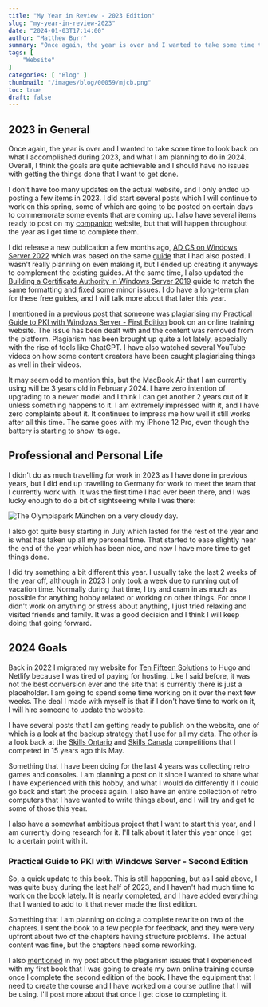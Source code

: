 ```yaml
---
title: "My Year in Review - 2023 Edition"
slug: "my-year-in-review-2023"
date: "2024-01-03T17:14:00"
author: "Matthew Burr"
summary: "Once again, the year is over and I wanted to take some time to look back on what I accomplished during 2023, and what I am planning to do in 2024. Overall, I think the goals are quite achievable and I should have no issues with getting the things done that I want to get done."
tags: [
    "Website"
]
categories: [ "Blog" ]
thumbnail: "/images/blog/00059/mjcb.png"
toc: true
draft: false
---
```


## 2023 in General ##

Once again, the year is over and I wanted to take some time to look back on what I accomplished during 2023, and what I am planning to do in 2024. Overall, I think the goals are quite achievable and I should have no issues with getting the things done that I want to get done.

I don't have too many updates on the actual website, and I only ended up posting a few items in 2023. I did start several posts which I will continue to work on this spring, some of which are going to be posted on certain days to commemorate some events that are coming up. I also have several items ready to post on my [companion](https://docs.mjcb.ca/) website, but that will happen throughout the year as I get time to complete them.

I did release a new publication a few months ago, [AD CS on Windows Server 2022](/publications/adcs-on-windows-server-2022/) which was based on the same [guide](https://docs.mjcb.ca/microsoft/windows-server/windows-server-roles-features/adcs/adcs-windows-server-2022/) that I had also posted. I wasn't really planning on even making it, but I ended up creating it anyways to complement the existing guides. At the same time, I also updated the [Building a Certificate Authority in Windows Server 2019](/publications/building-a-certificate-authority-in-windows-server-2019/) guide to match the same formatting and fixed some minor issues. I do have a long-term plan for these free guides, and I will talk more about that later this year.

I mentioned in a previous [post](/blog/2023/11/03/fall-update-2023/#copyright-violation) that someone was plagiarising my [Practical Guide to PKI with Windows Server - First Edition](/publications/practical-guide-to-pki-with-windows-server-first-edition/) book on an online training website. The issue has been dealt with and the content was removed from the platform. Plagiarism has been brought up quite a lot lately, especially with the rise of tools like ChatGPT. I have also watched several YouTube videos on how some content creators have been caught plagiarising things as well in their videos.

It may seem odd to mention this, but the MacBook Air that I am currently using will be 3 years old in February 2024. I have zero intention of upgrading to a newer model and I think I can get another 2 years out of it unless something happens to it. I am extremely impressed with it, and I have zero complaints about it. It continues to impress me how well it still works after all this time. The same goes with my iPhone 12 Pro, even though the battery is starting to show its age.

## Professional and Personal Life ##

I didn't do as much travelling for work in 2023 as I have done in previous years, but I did end up travelling to Germany for work to meet the team that I currently work with. It was the first time I had ever been there, and I was lucky enough to do a bit of sightseeing while I was there:

![The Olympiapark München on a very cloudy day.](/images/blog/00059/munich-olympic-park.jpg "The Olympiapark München on a very cloudy day.")

I also got quite busy starting in July which lasted for the rest of the year and is what has taken up all my personal time. That started to ease slightly near the end of the year which has been nice, and now I have more time to get things done.

I did try something a bit different this year. I usually take the last 2 weeks of the year off, although in 2023 I only took a week due to running out of vacation time. Normally during that time, I try and cram in as much as possible for anything hobby related or working on other things. For once I didn't work on anything or stress about anything, I just tried relaxing and visited friends and family. It was a good decision and I think I will keep doing that going forward.

## 2024 Goals ##

Back in 2022 I migrated my website for [Ten Fifteen Solutions](https://tenfifteen.ca/) to Hugo and Netlify because I was tired of paying for hosting. Like I said before, it was not the best conversion ever and the site that is currently there is just a placeholder. I am going to spend some time working on it over the next few weeks. The deal I made with myself is that if I don't have time to work on it, I will hire someone to update the website.

I have several posts that I am getting ready to publish on the website, one of which is a look at the backup strategy that I use for all my data. The other is a look back at the [Skills Ontario](http://www.skillsontario.com/) and [Skills Canada](https://www.skillscompetencescanada.com/) competitions that I competed in 15 years ago this May.

Something that I have been doing for the last 4 years was collecting retro games and consoles. I am planning a post on it since I wanted to share what I have experienced with this hobby, and what I would do differently if I could go back and start the process again. I also have an entire collection of retro computers that I have wanted to write things about, and I will try and get to some of those this year.

I also have a somewhat ambitious project that I want to start this year, and I am currently doing research for it. I'll talk about it later this year once I get to a certain point with it.

### Practical Guide to PKI with Windows Server - Second Edition ###

So, a quick update to this book. This is still happening, but as I said above, I was quite busy during the last half of 2023, and I haven't had much time to work on the book lately. It is nearly completed, and I have added everything that I wanted to add to it that never made the first edition.

Something that I am planning on doing a complete rewrite on two of the chapters. I sent the book to a few people for feedback, and they were very upfront about two of the chapters having structure problems. The actual content was fine, but the chapters need some reworking.

I also [mentioned](/blog/2023/11/03/fall-update-2023/#online-training-course) in my post about the plagiarism issues that I experienced with my first book that I was going to create my own online training course once I complete the second edition of the book. I have the equipment that I need to create the course and I have worked on a course outline that I will be using. I'll post more about that once I get close to completing it.
